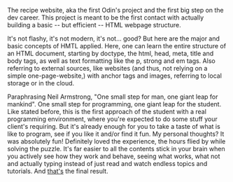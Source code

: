   The recipe website, aka the first Odin's project and the first big step on the dev career. This project is meant to be the first contact with actually building a basic -- but efficient -- HTML webpage structure. 
  
  It's not flashy, it's not modern, it's not... good? But here are the major and basic concepts of HMTL applied. Here, one can learn the entire structure of an HTML document, starting by doctype, the html, head, meta, title and body tags, as well as text formatting like the p, strong and em tags. Also referring to external sources, like websites (and thus, not relying on a simple one-page-website,) with anchor tags and images, referring to local storage or in the cloud. 
  
  Paraphrasing Neil Armstrong, "One small step for man, one giant leap for mankind". One small step for programming, one giant leap for the student. Like stated before, this is the first approach of the student with a real programming environment, where you're expected to do some stuff your client's requiring. But it's already enough for you to take a taste of what is like to program, see if you like it and/or find it fun. My personal thoughts? It was absolutely fun! Definitely loved the experience, the hours flied by while solving the puzzle. It's far easier to all the contents stick in your brain when you actively see how they work and behave, seeing what works, what not and actually typing instead of just read and watch endless topics and tutorials. 
  And [that's](https://eduarderich.github.io/odin-recipes/index.html) the final result.
